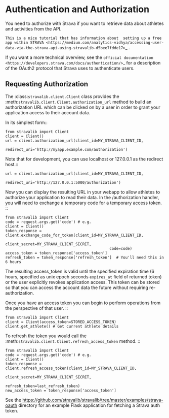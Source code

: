 # Authentication and Authorization

You need to authorize with Strava if you want to retrieve data about 
athletes and activities from the API. 

`This is a nice tutorial that has information about 
setting up a free app within STRAVA <https://medium.com/analytics-vidhya/accessing-user-data-via-the-strava-api-using-stravalib-d5bee7fdde17>`_
.

If you want a more technical overview, see the 
`official documentation <https://developers.strava.com/docs/authentication/>`_
for a description of the OAuth2 protocol that Strava uses to authenticate users.

## Requesting Authorization

The :class:`stravalib.client.Client` class provides the :meth:`stravalib.client.Client.authorization_url` method
to build an authorization URL which can be clicked on by a user in order to grant your application access to
their account data.

In its simplest form::

    from stravalib import Client
    client = Client()
    url = client.authorization_url(client_id=MY_STRAVA_CLIENT_ID,
                                   redirect_uri='http://myapp.example.com/authorization')

Note that for development, you can use localhost or 127.0.0.1 as the redirect host.::

    url = client.authorization_url(client_id=MY_STRAVA_CLIENT_ID,
                                   redirect_uri='http://127.0.0.1:5000/authorization')

Now you can display the resulting URL in your webapp to allow athletes to authorize your
application to read their data.  In the /authorization handler, you will need to exchange
a temporary code for a temporary access token. ::

    from stravalib import Client
    code = request.args.get('code') # e.g.
    client = Client()
    token_response = client.exchange_code_for_token(client_id=MY_STRAVA_CLIENT_ID,
                                                  client_secret=MY_STRAVA_CLIENT_SECRET,
                                                  code=code)
    access_token = token_response['access_token']
    refresh_token = token_response['refresh_token']  # You'll need this in 6 hours

The resulting access_token is valid until the specified expiration time (6 hours,
specified as unix epoch seconds `expires_at` field of returned token) or the user
explicitly revokes application access.  This token can  be stored so that you can access the account data the future without requiring re-authorization.

Once you have an access token you can begin to perform operations from the perspective of that  user. ::

    from stravalib import Client
    client = Client(access_token=STORED_ACCESS_TOKEN)
    client.get_athlete() # Get current athlete details

To refresh the token you would call the :meth:`stravalib.client.Client.refresh_access_token` method. ::

    from stravalib import Client
    code = request.args.get('code') # e.g.
    client = Client()
    token_response = client.refresh_access_token(client_id=MY_STRAVA_CLIENT_ID,
                                          client_secret=MY_STRAVA_CLIENT_SECRET,
                                          refresh_token=last_refresh_token)
    new_access_token = token_response['access_token']

See the https://github.com/stravalib/stravalib/tree/master/examples/strava-oauth directory for an example
Flask application for fetching a Strava auth token.
